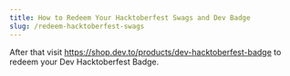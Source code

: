 ```yaml
---
title: How to Redeem Your Hacktoberfest Swags and Dev Badge
slug: /redeem-hacktoberfest-swags
---
```

After that visit https://shop.dev.to/products/dev-hacktoberfest-badge to redeem your Dev Hacktoberfest Badge.



